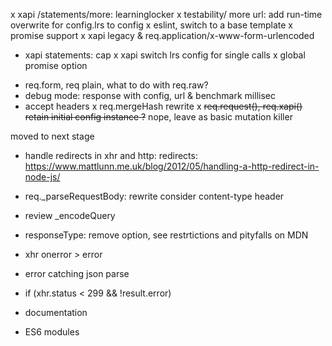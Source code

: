 x xapi /statements/more: learninglocker
x testability/ more url: add run-time overwrite for config.lrs to config
x eslint, switch to a base template
x promise support
x xapi legacy & req.application/x-www-form-urlencoded
* xapi statements: cap
x xapi switch lrs config for single calls
x global promise option
- req.form, req plain, what to do with req.raw?
- debug mode: response with config, url & benchmark millisec
- accept headers
x req.mergeHash rewrite
x ~~req.request(), req.xapi() retain initial config instance ?~~ nope, leave as basic mutation killer

moved to next stage

- handle redirects in xhr and http: redirects: https://www.mattlunn.me.uk/blog/2012/05/handling-a-http-redirect-in-node-js/
- req._parseRequestBody: rewrite consider content-type header
- review _encodeQuery
- responseType: remove option, see restrtictions and pityfalls on MDN
- xhr onerror > error
- error catching json parse
- if (xhr.status < 299 && !result.error)

- documentation
- ES6 modules
